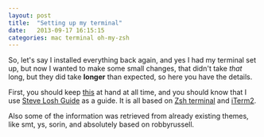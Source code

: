 ```yaml
---
layout: post
title:  "Setting up my terminal"
date:   2013-09-17 16:15:15
categories: mac terminal oh-my-zsh
---
```


So, let's say I installed everything back again, and yes I had my terminal set up, but now I wanted to make some small changes, that didn't take _that_ long, but they did take __longer__ than expected, so here you have the details.

First, you should keep [this][Special-Characters] at hand at all time, and you should know that I use [Steve Losh Guide][Awesome-zsh] as a guide. It is all based on [Zsh terminal][oh-my-zsh] and [iTerm2][iterm2].

Also some of the information was retrieved from already existing themes, like smt, ys, sorin, and absolutely based on robbyrussell.

[Special-Characters]:http://www.acm.uiuc.edu/workshops/zsh/prompt/escapes.html
[Awesome-zsh]:http://stevelosh.com/blog/2010/02/my-extravagant-zsh-prompt/
[oh-my-zsh]:https://github.com/sjl/oh-my-zsh/
[iterm2]:http://www.iterm2.com/
